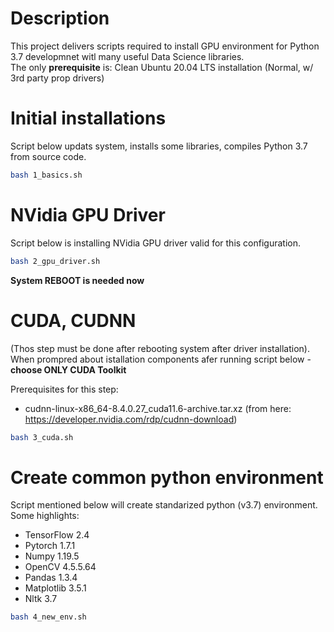 # Description
This project delivers scripts required to install GPU environment for Python 3.7 developmnet witl many useful Data Science libraries.  
The only **prerequisite** is: 
Clean Ubuntu 20.04 LTS installation (Normal, w/ 3rd party prop drivers)

# Initial installations

Script below updats system, installs some libraries, compiles Python 3.7 from source code.

```bash
bash 1_basics.sh
```

# NVidia GPU Driver

Script below is installing NVidia GPU driver valid for this configuration.

```bash
bash 2_gpu_driver.sh
```

**System REBOOT is needed now**

# CUDA, CUDNN

(Thos step must be done after rebooting system after driver installation).  
When prompred about istallation components afer running script below - **choose ONLY CUDA Toolkit**

Prerequisites for this step:
* cudnn-linux-x86_64-8.4.0.27_cuda11.6-archive.tar.xz (from here: https://developer.nvidia.com/rdp/cudnn-download)

```bash
bash 3_cuda.sh
```


# Create common python environment

Script mentioned below will create standarized python (v3.7) environment.  
Some highlights:
* TensorFlow 2.4
* Pytorch 1.7.1
* Numpy 1.19.5
* OpenCV 4.5.5.64
* Pandas 1.3.4
* Matplotlib 3.5.1
* Nltk 3.7

```bash
bash 4_new_env.sh
```